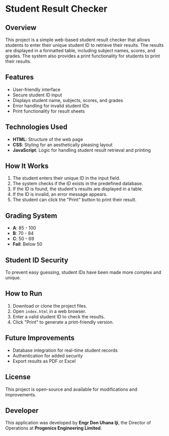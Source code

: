 # Student Result Checker

## Overview

This project is a simple web-based student result checker that allows students to enter their unique student ID to retrieve their results. The results are displayed in a formatted table, including subject names, scores, and grades. The system also provides a print functionality for students to print their results.

## Features

- User-friendly interface
- Secure student ID input
- Displays student name, subjects, scores, and grades
- Error handling for invalid student IDs
- Print functionality for result sheets

## Technologies Used

- **HTML**: Structure of the web page
- **CSS**: Styling for an aesthetically pleasing layout
- **JavaScript**: Logic for handling student result retrieval and printing

## How It Works

1. The student enters their unique ID in the input field.
2. The system checks if the ID exists in the predefined database.
3. If the ID is found, the student's results are displayed in a table.
4. If the ID is invalid, an error message appears.
5. The student can click the "Print" button to print their result.

## Grading System

- **A**: 85 - 100
- **B**: 70 - 84
- **C**: 50 - 69
- **Fail**: Below 50

## Student ID Security

To prevent easy guessing, student IDs have been made more complex and unique.

## How to Run

1. Download or clone the project files.
2. Open `index.html` in a web browser.
3. Enter a valid student ID to check the results.
4. Click "Print" to generate a print-friendly version.

## Future Improvements

- Database integration for real-time student records
- Authentication for added security
- Export results as PDF or Excel

## License

This project is open-source and available for modifications and improvements.

## Developer

This application was developed by **Engr Don Uhana Iji**, the Director of Operations at **Progenics Engineering Limited**.
